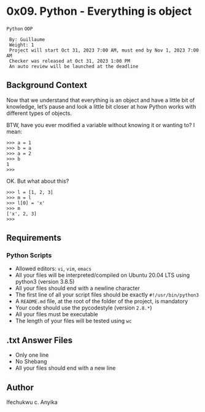 # 0x09. Python - Everything is object
 `Python` `OOP`

```
 By: Guillaume
 Weight: 1
 Project will start Oct 31, 2023 7:00 AM, must end by Nov 1, 2023 7:00 AM
 Checker was released at Oct 31, 2023 1:00 PM
 An auto review will be launched at the deadline

```
## Background Context
Now that we understand that everything is an object and have a little bit of knowledge, let’s pause and look a little bit closer at how Python works with different types of objects.

BTW, have you ever modified a variable without knowing it or wanting to? I mean:
```
>>> a = 1
>>> b = a
>>> a = 2
>>> b
1
>>> 
```
OK. But what about this?
```
>>> l = [1, 2, 3]
>>> m = l
>>> l[0] = 'x'
>>> m
['x', 2, 3]
>>> 
```

## Requirements
### Python Scripts

* Allowed editors: `vi`, `vim`, `emacs`
* All your files will be interpreted/compiled on Ubuntu 20.04 LTS using python3 (version 3.8.5)
* All your files should end with a newline character
* The first line of all your script files should be exactly `#!/usr/bin/python3`
* A `README.md` file, at the root of the folder of the project, is mandatory
* Your code should use the pycodestyle (version `2.8.*`)
* All your files must be executable
* The length of your files will be tested using `wc`

## .txt Answer Files

* Only one line
* No Shebang
* All your files should end with a new line


## Author
Ifechukwu c. Anyika
